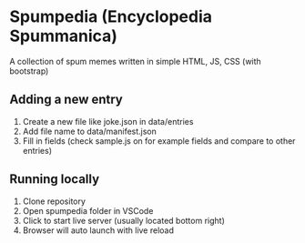# Spumpedia (Encyclopedia Spummanica)
A collection of spum memes written in simple HTML, JS, CSS (with bootstrap)

## Adding a new entry
1. Create a new file like joke.json in data/entries
2. Add file name to data/manifest.json
3. Fill in fields (check sample.js
on for example fields and compare to other entries)

## Running locally
1. Clone repository
2. Open spumpedia folder in VSCode
3. Click to start live server (usually located bottom right)
4. Browser will auto launch with live reload
